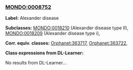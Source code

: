 
### [MONDO:0008752](http://purl.obolibrary.org/obo/MONDO_0008752)
**Label:** Alexander disease

**Subclasses:** [MONDO:0018210](http://purl.obolibrary.org/obo/MONDO_0018210) (Alexander disease type II), [MONDO:0018209](http://purl.obolibrary.org/obo/MONDO_0018209) (Alexander disease type i), 

**Corr. equiv. classes:** [Orphanet:363717](http://www.orpha.net/ORDO/Orphanet_363717), [Orphanet:363722](http://www.orpha.net/ORDO/Orphanet_363722), 

**Class expressions from DL-Learner:**

No results from DL-Learner...



